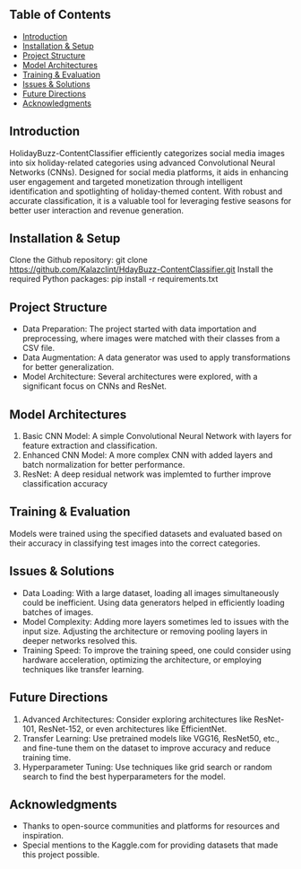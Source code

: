 ## Table of Contents
- [Introduction](#Introduction)
- [Installation & Setup](#Installation--Setup)
- [Project Structure](#Project-Structure)
- [Model Architectures](#Model--Architectures)
- [Training & Evaluation](Training--Evaluation)
- [Issues & Solutions](#Issues--Solutions)
- [Future Directions](#Future-Directions)
- [Acknowledgments](#Acknowledgments)

## Introduction
HolidayBuzz-ContentClassifier efficiently categorizes social media images into six holiday-related categories using advanced Convolutional Neural Networks (CNNs). Designed for social media platforms, it aids in enhancing user engagement and targeted monetization through intelligent identification and spotlighting of holiday-themed content. With robust and accurate classification, it is a valuable tool for leveraging festive seasons for better user interaction and revenue generation.

## Installation & Setup
Clone the Github repository: git clone https://github.com/Kalazclint/HdayBuzz-ContentClassifier.git
Install the required Python packages: pip install -r requirements.txt

## Project Structure
- Data Preparation: The project started with data importation and preprocessing, where images were matched with their classes from a CSV file.
- Data Augmentation: A data generator was used to apply transformations for better generalization.
- Model Architecture: Several architectures were explored, with a significant focus on CNNs and ResNet.

## Model Architectures
1. Basic CNN Model: A simple Convolutional Neural Network with layers for feature extraction and classification.
2. Enhanced CNN Model: A more complex CNN with added layers and batch normalization for better performance.
3. ResNet: A deep residual network was implemted to further improve classification accuracy

## Training & Evaluation
Models were trained using the specified datasets and evaluated based on their accuracy in classifying test images into the correct categories.

## Issues & Solutions
- Data Loading: With a large dataset, loading all images simultaneously could be inefficient. Using data generators helped in efficiently loading batches of images.
- Model Complexity: Adding more layers sometimes led to issues with the input size. Adjusting the architecture or removing pooling layers in deeper networks resolved this.
- Training Speed: To improve the training speed, one could consider using hardware acceleration, optimizing the architecture, or employing techniques like transfer learning.

## Future Directions
1. Advanced Architectures: Consider exploring architectures like ResNet-101, ResNet-152, or even architectures like EfficientNet.
2. Transfer Learning:  Use pretrained models like VGG16, ResNet50, etc., and fine-tune them on the dataset to improve accuracy and reduce training time.
3. Hyperparameter Tuning: Use techniques like grid search or random search to find the best hyperparameters for the model.

## Acknowledgments
- Thanks to open-source communities and platforms for resources and inspiration.
- Special mentions to the Kaggle.com for providing datasets that made this project possible.




